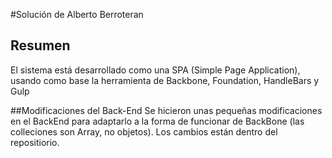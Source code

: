 #Solución de Alberto Berroteran

## Resumen
El sistema está desarrollado como una SPA (Simple Page Application), usando como
base la herramienta de Backbone, Foundation, HandleBars y Gulp

##Modificaciones del Back-End
Se hicieron unas pequeñas modificaciones en el BackEnd para adaptarlo a la forma
de funcionar de BackBone (las colleciones son Array, no objetos). Los cambios están dentro
del repositiorio.
